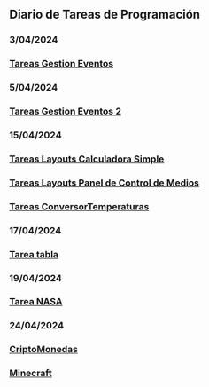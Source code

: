 ## Diario de Tareas de Programación

### 3/04/2024
### [Tareas Gestion Eventos ](src)

### 5/04/2024
### [Tareas Gestion Eventos 2](ClasesAnonimas)

### 15/04/2024
### [Tareas Layouts Calculadora Simple](InterfazCalculadora)
### [Tareas Layouts Panel de Control de Medios](InterfazModulo)
### [Tareas ConversorTemperaturas](ConversorTemperaturas)

### 17/04/2024
### [Tarea tabla](Tabla)

### 19/04/2024
### [Tarea NASA](NASA)

### 24/04/2024
### [CriptoMonedas](CriptoMonedas)
### [Minecraft](MInecraft)






